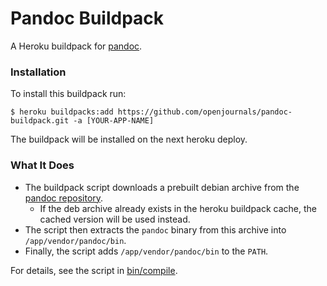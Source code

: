 # Pandoc Buildpack

A Heroku buildpack for [pandoc](http://pandoc.org).

### Installation

To install this buildpack run:

```
$ heroku buildpacks:add https://github.com/openjournals/pandoc-buildpack.git -a [YOUR-APP-NAME]
```

The buildpack will be installed on the next heroku deploy.

### What It Does

* The buildpack script downloads a prebuilt debian archive
from the [pandoc repository](https://github.com/jgm/pandoc/releases).
    * If the deb archive already exists in the heroku buildpack cache, the cached
    version will be used instead.
* The script then extracts the `pandoc` binary from this archive into `/app/vendor/pandoc/bin`.
* Finally, the script adds `/app/vendor/pandoc/bin` to the `PATH`.

For details, see the script in [bin/compile](,/bin/compile).
